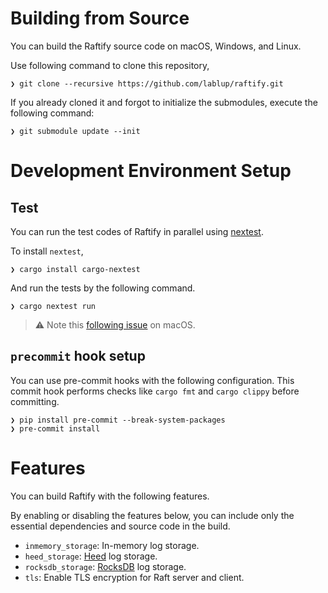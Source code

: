 # Building from Source

You can build the Raftify source code on macOS, Windows, and Linux.

Use following command to clone this repository,

```
❯ git clone --recursive https://github.com/lablup/raftify.git
```

If you already cloned it and forgot to initialize the submodules, execute the following command:

```
❯ git submodule update --init
```

# Development Environment Setup

## Test

You can run the test codes of Raftify in parallel using [nextest](https://github.com/nextest-rs/nextest).

To install `nextest`,

```
❯ cargo install cargo-nextest
```

And run the tests by the following command.

```
❯ cargo nextest run
```

> ⚠️ Note this [following issue](https://github.com/lablup/raftify/issues/165) on macOS.

## `precommit` hook setup

You can use pre-commit hooks with the following configuration.
This commit hook performs checks like `cargo fmt` and `cargo clippy` before committing.

```
❯ pip install pre-commit --break-system-packages
❯ pre-commit install
```

# Features

You can build Raftify with the following features.

By enabling or disabling the features below, you can include only the essential dependencies and source code in the build.

- `inmemory_storage`: In-memory log storage.
- `heed_storage`: [Heed](https://github.com/meilisearch/heed) log storage.
- `rocksdb_storage`: [RocksDB](https://github.com/rust-rocksdb/rust-rocksdb) log storage.
- `tls`: Enable TLS encryption for Raft server and client.
